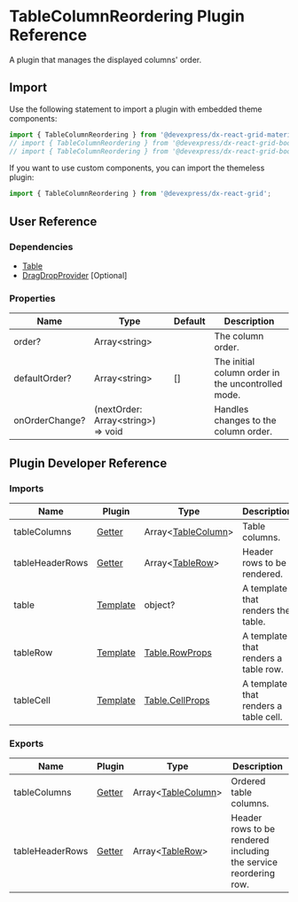 # TableColumnReordering Plugin Reference

A plugin that manages the displayed columns' order.

## Import

Use the following statement to import a plugin with embedded theme components:

```js
import { TableColumnReordering } from '@devexpress/dx-react-grid-material-ui';
// import { TableColumnReordering } from '@devexpress/dx-react-grid-bootstrap4';
// import { TableColumnReordering } from '@devexpress/dx-react-grid-bootstrap3';
```

If you want to use custom components, you can import the themeless plugin:

```js
import { TableColumnReordering } from '@devexpress/dx-react-grid';
```

## User Reference

### Dependencies

- [Table](table.md)
- [DragDropProvider](drag-drop-provider.md) [Optional]

### Properties

Name | Type | Default | Description
-----|------|---------|------------
order? | Array&lt;string&gt; | | The column order.
defaultOrder? | Array&lt;string&gt; | [] | The initial column order in the uncontrolled mode.
onOrderChange? | (nextOrder: Array&lt;string&gt;) => void | | Handles changes to the column order.

## Plugin Developer Reference

### Imports

Name | Plugin | Type | Description
-----|--------|------|------------
tableColumns | [Getter](../../../dx-react-core/docs/reference/getter.md) | Array&lt;[TableColumn](table.md#tablecolumn)&gt; | Table columns.
tableHeaderRows | [Getter](../../../dx-react-core/docs/reference/getter.md) | Array&lt;[TableRow](table.md#tablerow)&gt; | Header rows to be rendered.
table | [Template](../../../dx-react-core/docs/reference/template.md) | object? | A template that renders the table.
tableRow | [Template](../../../dx-react-core/docs/reference/template.md) | [Table.RowProps](table.md#tablerowprops) | A template that renders a table row.
tableCell | [Template](../../../dx-react-core/docs/reference/template.md) | [Table.CellProps](table.md#tablecellprops) | A template that renders a table cell.

### Exports

Name | Plugin | Type | Description
-----|--------|------|------------
tableColumns | [Getter](../../../dx-react-core/docs/reference/getter.md) | Array&lt;[TableColumn](table.md#tablecolumn)&gt; | Ordered table columns.
tableHeaderRows | [Getter](../../../dx-react-core/docs/reference/getter.md) | Array&lt;[TableRow](table.md#tablerow)&gt; | Header rows to be rendered including the service reordering row.
